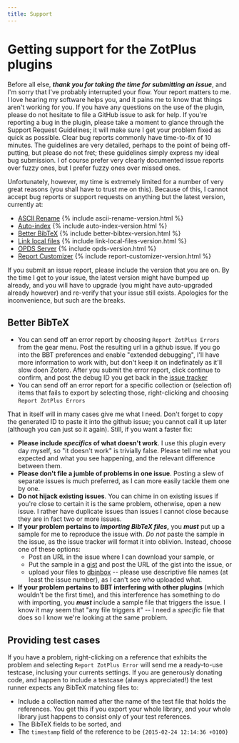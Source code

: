 ```yaml
---
title: Support
---
```


# Getting support for the ZotPlus plugins

Before all else, ***thank you for taking the time for submitting an issue***, and I'm sorry that I've probably
interrupted your flow.
Your report matters to me. I love hearing my software helps you, and it pains me
to know that things aren't working for you.
If you have any questions on the use of the plugin, please do not hesitate to file a GitHub issue to ask for help. If
you're reporting a bug in the plugin, please take a moment to glance through the Support Request Guidelines; it will
make sure I get your problem fixed as quick as possible. Clear bug reports commonly have time-to-fix of 10 minutes. The
guidelines are very detailed, perhaps to the point of being off-putting, but please do not fret; these guidelines
simply express my ideal bug submission. I of course prefer very clearly documented issue reports over fuzzy ones, but I
prefer fuzzy ones over missed ones.

Unfortunately, however, my time is extremely limited for a number of very great reasons (you shall have to trust me on this). Because of this, I
cannot accept bug reports or support requests on anything but the latest version, currently at:

* [ASCII Rename](https://github.com/ZotPlus/zotero-ascii-rename/issues) {% include ascii-rename-version.html %}
* [Auto-index](https://github.com/ZotPlus/zotero-auto-index/issues) {% include auto-index-version.html %}
* [Better BibTeX](https://github.com/ZotPlus/zotero-better-bibtex/issues) {% include better-bibtex-version.html %}
* [Link local files](https://github.com/ZotPlus/zotero-link-local-files/issues) {% include link-local-files-version.html %}
* [OPDS Server](https://github.com/retorquere/zotero-opds/issues) {% include opds-version.html %}
* [Report Customizer](https://github.com/ZotPlus/zotero-report-customizer/issues) {% include report-customizer-version.html %}

If you submit an issue report, please include the version that you
are on. By the time I get to your issue, the latest version might
have bumped up already, and you will have to upgrade (you might
have auto-upgraded already however) and re-verify that your issue
still exists. Apologies for the inconvenience, but such
are the breaks.

## Better BibTeX

* You can send off an error report by choosing `Report ZotPlus Errors` from the gear menu. Post the resulting url in a
  github issue. If you go into the BBT preferences and enable "extended debugging", I'll have more information to work
  with, but don't keep it on indefinately as it'll slow doen Zotero. After you submit the error report, click continue
  to confirm, and post the debug ID you get back in the [issue tracker](https://github.com/ZotPlus/zotero-better-bibtex/issues)
* You can send off an error report for a specific collection or (selection of) items that fails to export by selecting those, right-clicking
  and choosing `Report ZotPlus Errors`

That in itself will in many cases give me what I need. Don't forget to copy the generated ID to paste it into the github
issue; you cannot call it up later (although you can just so it again). Still, if you want a faster fix:

* **Please include *specifics* of what doesn't work**. I use this plugin every day myself, so "it doesn't work" is trivially
  false. Please tell me what you expected and what you see happening, and the relevant difference between them.
* **Please don't file a jumble of problems in one issue**. Posting a slew of separate issues is much preferred, as I can
  more easily tackle them one by one.
* **Do not hijack existing issues**. You can chime in on existing issues if you're close to certain it is the same problem,
  otherwise, open a new issue. I rather have duplicate issues than issues I cannot close because they are in fact two or
  more issues.
* **If your problem pertains to *importing BibTeX files*,** you ***must*** put up a sample for me to reproduce the issue with.
  *Do not* paste the sample in the issue, as the issue tracker will format it into oblivion. Instead, choose one of
  these options:
  * Post an URL in the issue where I can download your sample, or
  * Put the sample in a [gist](https://gist.github.com/) and post the URL of the gist into the issue, or 
  * upload your files to [dbinbox](http://dbinbox.com/allthatisthecase) -- please use descriptive file names (at least
    the issue number), as I can't see who uploaded what.
* **If your problem pertains to BBT interfering with other plugins** (which wouldn't be the first time), and this interference
  has something to do with importing, you ***must*** include a sample file that triggers the issue. I know it may seem
  that "any file triggers it" -- I need a *specific* file that does so I know we're looking at the same problem.

## Providing test cases

If you have a problem, right-clicking on a reference that exhibits the problem and selecting `Report ZotPlus Error` will send me a ready-to-use
testcase, inclusing your currents settings. If you are generously donating code, and happen to include a testcase
(always appreciated!) the test runner expects any BibTeX matching files to:

* Include a collection named after the name of the test file that holds the references. You get this if you export your
  whole library, and your whole library just happens to consist only of your test references.
* The BibTeX fields to be sorted, and
* The `timestamp` field of the reference to be `{2015-02-24 12:14:36 +0100}`
